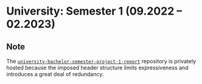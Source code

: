 # University: Semester 1 (09.2022 – 02.2023)

## Note

The [`university-bachelor-semester-project-1-report`](
https://github.com/trueNAHO/university-bachelor-semester-project-1-report)
repository is privately hosted because the imposed header structure limits
expressiveness and introduces a great deal of redundancy.
